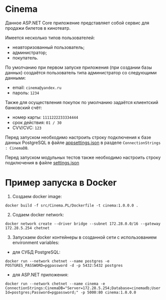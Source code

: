 # Cinema

Данное ASP.NET Core приложение представляет собой сервис для продажи билетов в кинотеатр.

Имеется несколько типов пользователей:

- неавторизованный пользователь;
- администратор;
- покупатель.

По умолчанию при первом запуске приложения (при создании базы данных) создаётся пользователь типа администратор со следующими данными:

- email: ```cinema@yandex.ru```
- пароль: ```1234```

Также для осуществления покупок по умолчанию задаётся клиентский банковский счёт:

- номер карты: ```1111222233334444```
- срок действия: ```01 / 30```
- CVV/CVC: ```123```

Перед запуском необходимо настроить строку подключения к базе данных PostgreSQL в файле [appsettings.json](src/Cinema.PL/appsettings.json) в разделе ```ConnectionStrings : CinemaDB```.

Перед запуском модульных тестов также необходимо настроить строку подключения в файле [settings.json](test/Cinema.Test/settings.json)

# Пример запуска в Docker

1. Создаем docker image:
```
docker build -f src/Cinema.PL/Dockerfile -t cinema:1.0.0.0 .
```

2. Содаем docker network:
```
docker network create --driver bridge --subnet 172.28.0.0/16 --gateway 172.28.5.254 chetnet
```

3. Запускаем docker контейнеры в созданной сети с использованием environment variables:

- для СУБД PostgreSQL:
```
docker run --network chetnet --name postgres -e POSTGRES_PASSWORD=pgpassword -d -p 5432:5432 postgres
```

- для ASP.NET приложения:
```
docker run --network chetnet --name cinema -e ConnectionStrings:CinemaDB="Server=172.28.5.254;Database=cinemadb;User Id=postgres;Password=pgpassword;" -p 5000:80 cinema:1.0.0.0
```